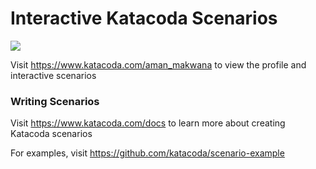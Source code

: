 # Interactive Katacoda Scenarios

[![](http://shields.katacoda.com/katacoda/aman_makwana/count.svg)](https://www.katacoda.com/aman_makwana "Get your profile on Katacoda.com")

Visit https://www.katacoda.com/aman_makwana to view the profile and interactive scenarios

### Writing Scenarios
Visit https://www.katacoda.com/docs to learn more about creating Katacoda scenarios

For examples, visit https://github.com/katacoda/scenario-example
